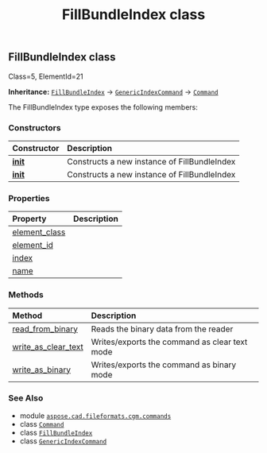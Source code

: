 ﻿---
title: FillBundleIndex class
second_title: Aspose.CAD for Python via .NET API References
description: 
type: docs
weight: 810
url: /python-net/aspose.cad.fileformats.cgm.commands/fillbundleindex/
is_root: false
---

## FillBundleIndex class

Class=5, ElementId=21



**Inheritance:** [`FillBundleIndex`](/cad/python-net/aspose.cad.fileformats.cgm.commands/fillbundleindex) → 
[`GenericIndexCommand`](/cad/python-net/aspose.cad.fileformats.cgm.commands/genericindexcommand) → 
[`Command`](/cad/python-net/aspose.cad.fileformats.cgm.commands/command)



The FillBundleIndex type exposes the following members:

### Constructors
| Constructor | Description |
| :- | :- |
| [__init__](/cad/python-net/aspose.cad.fileformats.cgm.commands/fillbundleindex/__init__/#aspose.cad.fileformats.cgm.CgmFile) | Constructs a new instance of FillBundleIndex |
| [__init__](/cad/python-net/aspose.cad.fileformats.cgm.commands/fillbundleindex/__init__/#aspose.cad.fileformats.cgm.CgmFile-int) | Constructs a new instance of FillBundleIndex |


### Properties
| Property | Description |
| :- | :- |
| [element_class](/cad/python-net/aspose.cad.fileformats.cgm.commands/fillbundleindex/element_class) |  |
| [element_id](/cad/python-net/aspose.cad.fileformats.cgm.commands/fillbundleindex/element_id) |  |
| [index](/cad/python-net/aspose.cad.fileformats.cgm.commands/fillbundleindex/index) |  |
| [name](/cad/python-net/aspose.cad.fileformats.cgm.commands/fillbundleindex/name) |  |


### Methods
| Method | Description |
| :- | :- |
| [read_from_binary](/cad/python-net/aspose.cad.fileformats.cgm.commands/fillbundleindex/read_from_binary/#aspose.cad.fileformats.cgm.IBinaryReader) | Reads the binary data from the reader |
| [write_as_clear_text](/cad/python-net/aspose.cad.fileformats.cgm.commands/fillbundleindex/write_as_clear_text/#aspose.cad.fileformats.cgm.IClearTextWriter) | Writes/exports the command as clear text mode |
| [write_as_binary](/cad/python-net/aspose.cad.fileformats.cgm.commands/fillbundleindex/write_as_binary/#aspose.cad.fileformats.cgm.IBinaryWriter) | Writes/exports the command as binary mode |



### See Also
* module [`aspose.cad.fileformats.cgm.commands`](..)
* class [`Command`](/cad/python-net/aspose.cad.fileformats.cgm.commands/command)
* class [`FillBundleIndex`](/cad/python-net/aspose.cad.fileformats.cgm.commands/fillbundleindex)
* class [`GenericIndexCommand`](/cad/python-net/aspose.cad.fileformats.cgm.commands/genericindexcommand)
